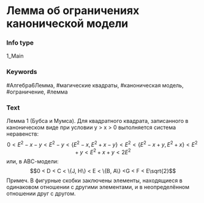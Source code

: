 # Лемма об ограничениях канонической модели
### Info type
1_Main
### Keywords
#Алгебра6Лемма, #магические квадраты, #каноническая модель, #ограничение, #лемма
### Text
Лемма 1 (Бубса и Мумса). Для квадратного квадрата, записанного в каноническом виде при условии y > x > 0 выполняется система неравенств:
$$0 < E^2 - x - y < E^2 - y < \{E^2 - x, E^2 + x - y\} < E^2 < \{E^2 - x + y, E^2 + x\} < E^2 + y < E^2 + x + y < 2E^2$$
или, в АВС-модели:
$$0 < D < C < \{J, H\} < E < \{B, A\} <G < F < E\sqrt{2}$$
Примеч. В фигурные скобки заключены элементы, находящиеся в одинаковом отношении с другими элементами, и в неопределённом отношении друг с другом.
